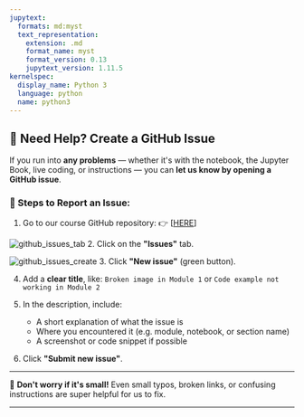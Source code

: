 ```yaml
---
jupytext:
  formats: md:myst
  text_representation:
    extension: .md
    format_name: myst
    format_version: 0.13
    jupytext_version: 1.11.5
kernelspec:
  display_name: Python 3
  language: python
  name: python3
---
```




## 💬 Need Help? Create a GitHub Issue

If you run into **any problems** — whether it's with the notebook, the Jupyter Book, live coding, or instructions — you can **let us know by opening a GitHub issue**.

### 📝 Steps to Report an Issue:

1. Go to our course GitHub repository:
   👉 \[[HERE](https://github.com/hanane-issa/python-crash-course)]


![github_issues_tab]({static}/images/githus-issue1.png)
2. Click on the **"Issues"** tab.


![github_issues_create]({static}/images/githus-issue2.png)
3. Click **"New issue"** (green button).

4. Add a **clear title**, like:
   `Broken image in Module 1` or `Code example not working in Module 2`

5. In the description, include:

   * A short explanation of what the issue is
   * Where you encountered it (e.g. module, notebook, or section name)
   * A screenshot or code snippet if possible

6. Click **"Submit new issue"**.

---

📣 **Don't worry if it's small!** Even small typos, broken links, or confusing instructions are super helpful for us to fix.

---


